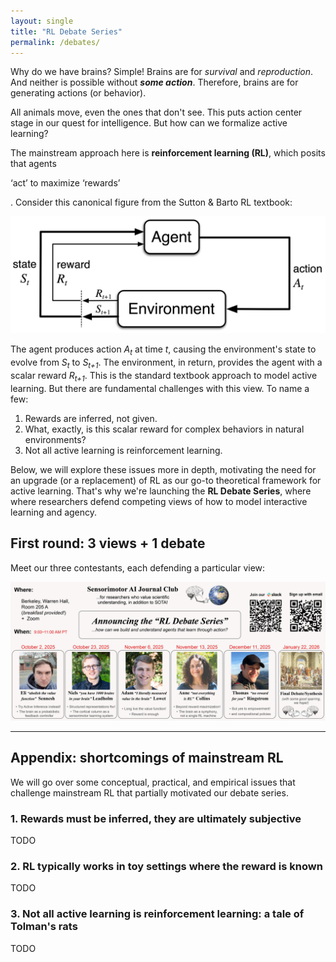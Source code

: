 ```yaml
---
layout: single
title: "RL Debate Series"
permalink: /debates/
---
```


Why do we have brains? Simple! Brains are for *survival* and *reproduction*. And neither is possible without ***some action***. Therefore, brains are for generating actions (or behavior).

All animals move, even the ones that don't see. This puts action center stage in our quest for intelligence. But how can we formalize active learning?

The mainstream approach here is **reinforcement learning (RL)**, which posits that agents <p>&lsquo;act&rsquo; to maximize &lsquo;rewards&rsquo;</p>. Consider this canonical figure from the Sutton & Barto RL textbook:

![Sutton and Barto RL Diagram](/assets/images/sutton-barto.png)

The agent produces action *A<sub>t</sub>* at time *t*, causing the environment's state to evolve from *S<sub>t</sub>* to *S<sub>t+1</sub>*. The environment, in return, provides the agent with a scalar reward *R<sub>t+1</sub>*. This is the standard textbook approach to model active learning. But there are fundamental challenges with this view. To name a few:

1. Rewards are inferred, not given.  
2. What, exactly, is this scalar reward for complex behaviors in natural environments?  
3. Not all active learning is reinforcement learning. 

Below, we will explore these issues more in depth, motivating the need for an upgrade (or a replacement) of RL as our go-to theoretical framework for active learning. That's why we're launching the **RL Debate Series**, where where researchers defend competing views of how to model interactive learning and agency.

## First round: 3 views + 1 debate

Meet our three contestants, each defending a particular view:

![RL Debate SeriesFlyer](/assets/images/rl_debates_flyer.png)

---

## Appendix: shortcomings of mainstream RL

We will go over some conceptual, practical, and empirical issues that challenge mainstream RL that partially motivated our debate series.

### 1. Rewards must be inferred, they are ultimately subjective

TODO

### 2. RL typically works in toy settings where the reward is known

TODO

### 3. Not all active learning is reinforcement learning: a tale of Tolman's rats

TODO
